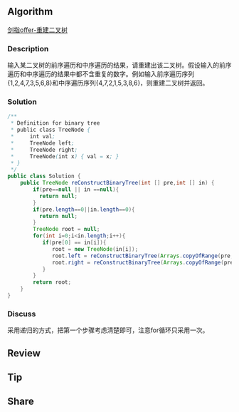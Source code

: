 ## Algorithm

[剑指offer-重建二叉树](https://www.nowcoder.com/practice/8a19cbe657394eeaac2f6ea9b0f6fcf6?tpId=13&tags=&title=&diffculty=0&judgeStatus=0&rp=1)

### Description
输入某二叉树的前序遍历和中序遍历的结果，请重建出该二叉树。假设输入的前序遍历和中序遍历的结果中都不含重复的数字。例如输入前序遍历序列{1,2,4,7,3,5,6,8}和中序遍历序列{4,7,2,1,5,3,8,6}，则重建二叉树并返回。

### Solution

```java
/**
 * Definition for binary tree
 * public class TreeNode {
 *     int val;
 *     TreeNode left;
 *     TreeNode right;
 *     TreeNode(int x) { val = x; }
 * }
 */
public class Solution {
    public TreeNode reConstructBinaryTree(int [] pre,int [] in) {
        if(pre==null || in ==null){
          return null;
        }
        if(pre.length==0||in.length==0){
          return null;
        }
        TreeNode root = null;
        for(int i=0;i<in.length;i++){
           if(pre[0] == in[i]){
              root = new TreeNode(in[i]);
              root.left = reConstructBinaryTree(Arrays.copyOfRange(pre, 1, i+1),Arrays.copyOfRange(in, 0, i));
              root.right = reConstructBinaryTree(Arrays.copyOfRange(pre, i+1, pre.length),Arrays.copyOfRange(in, i+1, in.length));
           }
        }
        return root;
    }
}
```

### Discuss

采用递归的方式，把第一个步骤考虑清楚即可，注意for循环只采用一次。

## Review


## Tip


## Share
